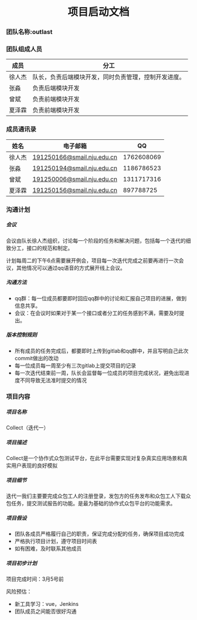 <center>
  <h1>项目启动文档</h1>
</center>

### 团队名称:outlast



### 团队组成人员

| 成员   | 分工                                                 |
| ------ | ---------------------------------------------------- |
| 徐人杰 | 队长，负责后端模块开发，同时负责管理，控制开发进度。 |
| 张淼   | 负责后端模块开发                                     |
| 曾斌   | 负责前端模块开发                                     |
| 夏泽霖 | 负责前端模块开发                                     |



### 成员通讯录

| 姓名   | 电子邮箱                   | QQ         |
| ------ | -------------------------- | ---------- |
| 徐人杰 | 191250166@smail.nju.edu.cn | 1762608069 |
| 张淼   | 191250194@smail.nju.edu.cn | 1186786523 |
| 曾斌   | 191250006@smail.nju.edu.cn | 1311717316 |
| 夏泽霖 | 191250156@smail.nju.edu.cn | 897788725  |



### 沟通计划

##### 会议

会议由队长徐人杰组织，讨论每一个阶段的任务和解决问题，包括每一个迭代的细致分工，接口的规范和制定。

计划每周二的下午6点需要展开例会，项目每一次迭代完成之前要再进行一次会议，其他情况可以通过qq语音的方式展开线上会议。

##### 沟通方法

- qq群：每一位成员都要即时回应qq群中的讨论和汇报自己项目的进展，做到信息共享。
- 会议：在会议时如果对于某一个接口或者分工的任务感到不满，需要及时提出。



##### 版本控制规则

- 所有成员的任务完成后，都要即时上传到gitlab和qq群中，并且写明自己此次commit做出的改动
- 每一位成员每一周至少有三次gitlab上提交项目的记录
- 每一次迭代结束前一周，队长会监督每一位成员的项目完成状况，避免出现进度不同导致无法准时提交的情况

### 项目内容

##### 项目名称

Collect（迭代一）

##### 项目描述

Collect是一个协作式众包测试平台，在此平台需要实现对复杂真实应用场景和真实用户表现的良好模拟

##### 项目细节

迭代一我们主要要完成众包工人的注册登录，发包方的任务发布和众包工人下载众包任务，提交测试报告的功能。是最为基础的协作式众包平台的功能需求。

##### 项目假设

- 团队各成员严格履行自己的职责，保证完成分配的任务，确保项目成功完成
- 严格执行项目计划，遵守项目时间表
- 如有困难，及时联系其他成员

##### 项目初步计划

项目完成时间：3月5号前

风险预估：

- 新工具学习：vue，Jenkins
- 团队成员之间能否很好沟通